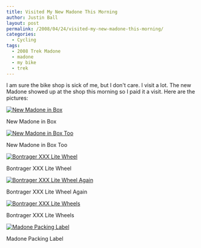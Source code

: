 ```yaml
---
title: Visited My New Madone This Morning
author: Justin Ball
layout: post
permalink: /2008/04/24/visited-my-new-madone-this-morning/
categories:
  - Cycling
tags:
  - 2008 Trek Madone
  - madone
  - my bike
  - trek
---
```


I am sure the bike shop is sick of me, but I don't care. I visit a lot. The new Madone showed up at the shop this morning so I paid it a visit. Here are the pictures:

<div class="image-grid">
  <div class="image">
    <a href="/images/posts/2008/04/img_9254.jpg"><img src="/images/posts/2008/04/img_9254-300x225.jpg" alt="New Madone in Box" /></a>
    <p class="caption">New Madone in Box</p>
  </div>
  <div class="image">
    <a href="/images/posts/2008/04/img_9255.jpg"><img src="/images/posts/2008/04/img_9255-300x225.jpg" alt="New Madone in Box Too" /></a>
    <p class="caption">New Madone in Box Too</p>
  </div>
  <div class="image">
    <a href="/images/posts/2008/04/img_9256.jpg"><img src="/images/posts/2008/04/img_9256-300x225.jpg" alt="Bontrager XXX Lite Wheel" /></a>
    <p class="caption">Bontrager XXX Lite Wheel</p>
  </div>
  <div class="image">
    <a href="/images/posts/2008/04/img_9257.jpg"><img src="/images/posts/2008/04/img_9257-300x225.jpg" alt="Bontrager XXX Lite Wheel Again" /></a>
    <p class="caption">Bontrager XXX Lite Wheel Again</p>
  </div>
  <div class="image">
    <a href="/images/posts/2008/04/img_9258.jpg"><img src="/images/posts/2008/04/img_9258-300x225.jpg" alt="Bontrager XXX Lite Wheels" /></a>
    <p class="caption">Bontrager XXX Lite Wheels</p>
  </div>
  <div class="image">
    <a href="/images/posts/2008/04/img_9259.jpg"><img src="/images/posts/2008/04/img_9259-300x225.jpg" alt="Madone Packing Label" /></a>
    <p class="caption">Madone Packing Label</p>
  </div>
</div>